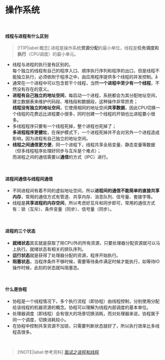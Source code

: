 # 操作系统

</br>

#### 线程与进程有什么区别

  > [!TIP|label:概念]
  > 进程是操作系统**资源分配**的最小单位，线程是**任务调度和执行**（CPU调度）的最小单元。

- 线程与进程的执行是有区别的。</br>
  每个独立的线程有自己的程序入口、顺序执行序列和程序的出口，但是线程不能独立执行，必须依附于程序之中，由应用程序提供多个线程的并发控制。å
- 通常在一个进程中可以包含若干个线程，当然**一个进程中至少有一个线程**，不然没有存在的意义。
- **进程有自己独立的地址空间**，每启动一个进程，系统都会为其分配地址空间，建立数据表来维护代码段、堆栈段和数据段，这种操作非常昂贵；</br>
  **线程没有独立的地址空间**，它使用相同的地址空间**共享数据**，因此CPU切换一个线程的花费远比进程要小很多，同时创建一个线程的开销也比进程要小很多。
- 多线程程序只要有一个线程死掉，整个进程也死掉了；</br>
  **多进程程序更健壮**，在保护模式下，一个进程死掉并不会对另外一个进程造成影响，因为进程有自己独立的地址空间。
- **线程之间通信更方便**，同一个进程下，线程共享全局变量、静态变量等数据（但多线程程序处理好同步与互斥是个难点）；</br>
  而进程之间的通信需要以**通信**的方式（IPC）进行。

</br>

#### 进程间通信与线程间通信

- 不同进程间有着不同的虚拟地址空间，所以**进程间的通信不能简单的直接共享内存**，常用的通信方式有管道、共享内存、消息队列、信号量、套接字等。
- 线程是**共享进程的内存空间**，所以考虑好互斥和同步即可，常用的通信方式有：锁（互斥）、条件变量（同步）、信号量（同步）。

</br>

#### 进程的三个状态

- **就绪状态**其实就是获取了除CPU外的所有资源，只要处理器分配资源就可以马上执行。就绪状态有相关的排队序列。
- **运行状态**就是获得了处理器分配的资源，程序开始执行。
- **阻塞状态**，当程序条件不够时候，需要等待条件满足时候才能执行，如等待IO操作时候，此刻的状态就叫阻塞态。

</br>

#### 什么是协程

- 协程是一个线程情况下，多个执行流程（即协程）由线程控制，分别使用分配给该线程的机器资源的概念。协程可以理解为线程内部调度的基本单位。
- 处理器调度（即线程）会有很大的场景切换消耗，而对处理器来说，协程属于同一个调度，切换消耗较小。
- 在协程中控制共享资源不加锁，只需要判断状态就好了，所以执行效率比多线程高很多。

<br>

> [!NOTE|label:参考资料]
> [面试之进程和线程](https://blog.csdn.net/wolf_break/article/details/84769653)
>